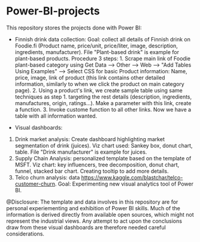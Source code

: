 # Power-BI-projects
This repository stores the projects done with Power BI:
- Finnish drink data collection: Goal: collect all details of Finnish drink on Foodie.fi (Product name, price/unit, price/liter, image, description, ingredients, manufacturer). File "Plant-based drink" is example for plant-based products. Procedure 3 steps:
          1. Scrape main link of Foodie plant-based category using Get Data --> Other --> Web --> "Add Tables Using Examples" --> Select CSS for basic Product information: Name, price, image, link of product (this link contains other detailed information, similarly to when we click the product on main category page).
          2. Using a product's link, we create sample table using same techniques as step 1. targeting the rest details (description, ingredients, manufactures, origin, ratings...). Make a parameter with this link, create a function.
          3. Invoke custome function to all other links. Now we have a table with all information wanted.

- Visual dashboards: 
1. Drink market analysis: Create dashboard highlighting market segmentation of drink (juices). Viz chart used: Sankey box, donut chart, table. File "Drink manufacturer" is example for juices.
2. Supply Chain Analysis: personalized template based on the template of MSFT. Viz chart: key influencers, tree decomposition, donut chart, funnel, stacked bar chart. Creating tooltip to add more details.
3. Telco churn analysis: data https://www.kaggle.com/blastchar/telco-customer-churn. Goal: Experimenting new visual analytics tool of Power BI.


@Disclosure: The template and data involves in this repository are for personal experiementing and exhibition of Power BI skills. Much of the information is derived directly from available open sources, which might not represent the industrial views. Any attempt to act upon the conclusions draw from these visual dashboards are therefore needed careful considerations.
